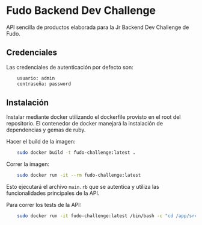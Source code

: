 
# Fudo Backend Dev Challenge

API sencilla de productos elaborada para la Jr Backend Dev Challenge de Fudo.

## Credenciales
Las credenciales de autenticación por defecto son:
```bash
    usuario: admin
    contraseña: password
```

## Instalación

Instalar mediante docker utilizando el dockerfile provisto en el root del repositorio. El contenedor de docker manejará la instalación de dependencias y gemas de ruby.

Hacer el build de la imagen:
```bash
    sudo docker build -t fudo-challenge:latest .
```
    
Correr la imagen:
```bash
    sudo docker run -it --rm fudo-challenge:latest
```

Esto ejecutará el archivo ```main.rb``` que se autentica y utiliza las funcionalidades principales de la API.

Para correr los tests de la API:
```bash
    sudo docker run -it fudo-challenge:latest /bin/bash -c "cd /app/src && rspec api_rspec.rb"
```
